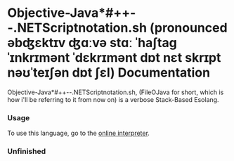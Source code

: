 # Objective-Java*#++--.NETScriptnotation.sh (pronounced əbʤɛktɪv ʤɑːvə stɑː ˈhaʃtaɡ ˈɪnkrɪmənt ˈdɛkrɪmənt dɒt nɛt skrɪpt nəʊˈteɪʃən dɒt ʃɛl) Documentation

Objective-Java*#++--.NETScriptnotation.sh, (FileOJava for short, which is how i'll be referring to it from now on) is a verbose Stack-Based Esolang. 

### Usage

To use this language, go to the [online interpreter](https://fileojava.surge.sh).

### Unfinished
